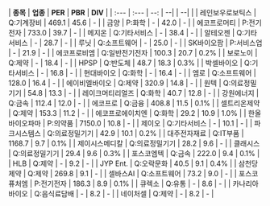 | **종목** | **업종** | **PER** | **PBR** | **DIV** |
| :--- | :--- | --: | --| | --| |
| 레인보우로보틱스 | Q:기계장비 | 469.1 | 45.6 | - |
| 금양 | P:화학 | - | 42.0 | - |
| 에코프로머티 | P:전기전자 | 733.0 | 39.7 | - |
| 메지온 | Q:기타서비스 | - | 38.4 | - |
| 알테오젠 | Q:기타서비스 | - | 28.7 | - |
| 루닛 | Q:소프트웨어 | - | 25.0 | - |
| SK바이오팜 | P:서비스업 | - | 21.9 | - |
| 에코프로비엠 | Q:일반전기전자 | 100.3 | 20.7 | 0.2% |
| 보로노이 | Q:제약 | - | 18.4 | - |
| HPSP | Q:반도체 | 48.7 | 18.3 | 0.3% |
| 박셀바이오 | Q:기타서비스 | - | 16.8 | - |
| 현대바이오 | Q:화학 | - | 16.4 | - |
| 엠로 | Q:소프트웨어 | 128.0 | 16.4 | - |
| 에이비엘바이오 | Q:제약 | 320.9 | 14.8 | - |
| 원텍 | Q:의료정밀기기 | 54.8 | 13.3 | - |
| 레이크머티리얼즈 | Q:화학 | 40.7 | 12.8 | - |
| 강원에너지 | Q:금속 | 112.4 | 12.0 | - |
| 에코프로 | Q:금융 | 408.8 | 11.5 | 0.1% |
| 셀트리온제약 | Q:제약 | 153.3 | 11.2 | - |
| 에코프로에이치엔 | Q:화학 | 29.2 | 10.9 | 1.0% |
| 한올바이오파마 | P:의약품 | 7150.0 | 10.8 | - |
| 제이오 | Q:기타서비스 | - | 10.1 | - |
| 파크시스템스 | Q:의료정밀기기 | 42.9 | 10.1 | 0.2% |
| 대주전자재료 | Q:IT부품 | 1168.7 | 9.7 | 0.1% |
| 제이시스메디칼 | Q:의료정밀기기 | 28.2 | 9.6 | - |
| 클래시스 | Q:의료정밀기기 | 29.4 | 9.6 | 0.3% |
| 포스코엠텍 | Q:금속 | 222.0 | 9.4 | 0.1% |
| HLB | Q:제약 | - | 9.2 | - |
| JYP Ent. | Q:오락문화 | 40.5 | 9.1 | 0.4% |
| 삼천당제약 | Q:제약 | 269.8 | 9.1 | - |
| 셀바스AI | Q:소프트웨어 | 73.2 | 9.0 | - |
| 포스코퓨처엠 | P:전기전자 | 186.3 | 8.9 | 0.1% |
| 큐렉소 | Q:유통 | - | 8.6 | - |
| 카나리아바이오 | Q:음식료담배 | - | 8.2 | - |
| 네이처셀 | Q:제약 | - | 8.2 | - |
